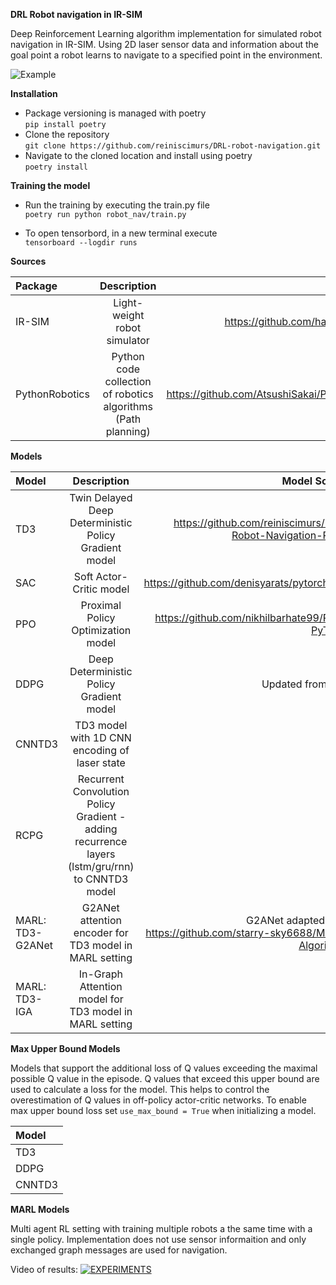 **DRL Robot navigation in IR-SIM**

Deep Reinforcement Learning algorithm implementation for simulated robot navigation in IR-SIM. Using 2D laser sensor data
and information about the goal point a robot learns to navigate to a specified point in the environment.

![Example](https://github.com/reiniscimurs/DRL-robot-navigation-IR-SIM/blob/master/out.gif)

**Installation**

* Package versioning is managed with poetry \
`pip install poetry`
* Clone the repository \
`git clone https://github.com/reiniscimurs/DRL-robot-navigation.git`
* Navigate to the cloned location and install using poetry \
`poetry install`

**Training the model**

* Run the training by executing the train.py file \
`poetry run python robot_nav/train.py`

* To open tensorbord, in a new terminal execute \
`tensorboard --logdir runs`



**Sources**

| Package |                          Description                          |                              Source | 
|:--------|:-------------------------------------------------------------:|------------------------------------:| 
| IR-SIM  |                 Light-weight robot simulator                  | https://github.com/hanruihua/ir-sim |
| PythonRobotics  | Python code collection of robotics algorithms (Path planning) | https://github.com/AtsushiSakai/PythonRobotics |


**Models**

| Model            |                                           Description                                           |                    Model                           Source | 
|:-----------------|:-----------------------------------------------------------------------------------------------:|----------------------------------------------------------:|
| TD3              |                      Twin Delayed Deep Deterministic Policy Gradient model                      | https://github.com/reiniscimurs/DRL-Robot-Navigation-ROS2 | 
| SAC              |                                     Soft Actor-Critic model                                     |                https://github.com/denisyarats/pytorch_sac | 
| PPO              |                               Proximal Policy Optimization model                                |            https://github.com/nikhilbarhate99/PPO-PyTorch | 
| DDPG             |                            Deep Deterministic Policy Gradient model                             |                                          Updated from TD3 | 
| CNNTD3           |                          TD3 model with 1D CNN encoding of laser state                          |                                                         - |
| RCPG             | Recurrent Convolution Policy Gradient - adding recurrence layers (lstm/gru/rnn) to CNNTD3 model |                                                         - |
| MARL: TD3-G2ANet |                     G2ANet attention encoder for TD3 model in MARL setting                      |                                      G2ANet adapted from https://github.com/starry-sky6688/MARL-Algorithms |
| MARL: TD3-IGA    |                     In-Graph Attention model for TD3 model in MARL setting                      |                                                         - |

**Max Upper Bound Models**

Models that support the additional loss of Q values exceeding the maximal possible Q value in the episode. Q values that exceed this upper bound are used to calculate a loss for the model. This helps to control the overestimation of Q values in off-policy actor-critic networks.
To enable max upper bound loss set `use_max_bound = True` when initializing a model.

| Model  |  
|:-------|
| TD3    | 
| DDPG   | 
| CNNTD3 |

**MARL Models**

Multi agent RL setting with training multiple robots a the same time with a single policy. Implementation does not use sensor informaition and only exchanged graph messages are used for navigation.

Video of results:
[![EXPERIMENTS](https://img.youtube.com/vi/SGl7sil_dpo/0.jpg)](https://www.youtube.com/watch?v=SGl7sil_dpo)